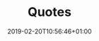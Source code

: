 ---
title: "Quotes"
description: ""
date: 2019-02-20T10:56:46+01:00
draft: false
weight: "4"
logo: "/images/customers/arkwright.png"
hidden: true
quotes:
    -   
        quote: "Ignite Analytics har gjort det enkelt for oss å identifisere innkjøps-kategorier passende for fellesavtaler for våre 4300 boligselskaper, gjennomføre strukturerte forespørselsprosesser og følge opp leverandørene etter avtalene er inngått"
        name: "Harris Khan​, Contract Manager, OBOS Forvaltning "
        logo: "/images/customers/obos.png"
        title: "Obos"
    -   
        quote: "Ignite Analytics hjelper oss å strukturere våre transaksjons-data slik at vi enkelt kan jobbe faktabasert med innkjøp i og på tvers av våre forretningsenheter og kategorier. I tillegg er nyttig informasjon om både risiko og muligheter enkelt tilgjengelig for våre brukere​"
        name: "Ragnar Furru​, CPO, AF Gruppen"
        logo: "/images/customers/af-gruppen.svg"
        title: "AF Gruppen"
    -   
        quote: "Ignite Analytics gir meg totaloversikt over muligheter og risikoer og hjelper meg i mine strategiske vurderinger. Jeg bruker det også i forberedelser til forhandlinger og til rapportering av status. Det er enkelt å bruke og det kommer stadig nye oppdateringer og funksjoner​"
        name: "Bogna Aadnevik​, CPO, Implenia Norge"
        logo: "/images/customers/Implenia_logo.png"
        title: "Implenia"
---